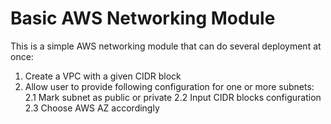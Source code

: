 # Basic AWS Networking Module
This is a simple AWS networking module that can do several deployment at once:
1. Create a VPC with a given CIDR block
2. Allow user to provide following configuration for one or more subnets:
    2.1 Mark subnet as public or private
    2.2 Input CIDR blocks configuration
    2.3 Choose AWS AZ accordingly